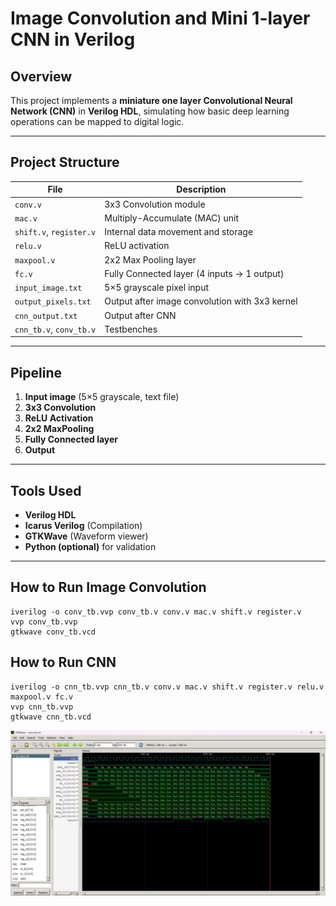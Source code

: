 # Image Convolution and Mini 1-layer CNN in Verilog 

## Overview
This project implements a **miniature one layer Convolutional Neural Network (CNN)** in **Verilog HDL**, simulating how basic deep learning operations can be mapped to digital logic.

---

## Project Structure

| File | Description |
|------|-------------|
| `conv.v` | 3x3 Convolution module |
| `mac.v` | Multiply-Accumulate (MAC) unit |
| `shift.v`, `register.v` | Internal data movement and storage |
| `relu.v` | ReLU activation |
| `maxpool.v` | 2x2 Max Pooling layer |
| `fc.v` | Fully Connected layer (4 inputs → 1 output) |
| `input_image.txt` | 5×5 grayscale pixel input |
| `output_pixels.txt` | Output after image convolution with 3x3 kernel |
| `cnn_output.txt` | Output after CNN |
| `cnn_tb.v`, `conv_tb.v` | Testbenches |

---

## Pipeline

1. **Input image** (5×5 grayscale, text file)
2. **3x3 Convolution**
3. **ReLU Activation**
4. **2x2 MaxPooling**
5. **Fully Connected layer**
6. **Output**

---

## Tools Used

- **Verilog HDL**
- **Icarus Verilog** (Compilation)
- **GTKWave** (Waveform viewer)
- **Python (optional)** for validation

---

## How to Run Image Convolution

   ```terminal
   iverilog -o conv_tb.vvp conv_tb.v conv.v mac.v shift.v register.v
   vvp conv_tb.vvp
   gtkwave conv_tb.vcd
```
## How to Run CNN

   ```terminal
   iverilog -o cnn_tb.vvp cnn_tb.v conv.v mac.v shift.v register.v relu.v maxpool.v fc.v
   vvp cnn_tb.vvp
   gtkwave cnn_tb.vcd
```
![Convolution waveform in gtkwave](gtkwave_conv.png)
